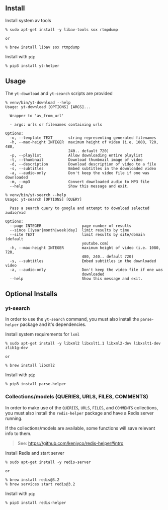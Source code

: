 ## Install

Install system av tools

```
% sudo apt-get install -y libav-tools sox rtmpdump

or

% brew install libav sox rtmpdump
```

Install with `pip`

```
% pip3 install yt-helper
```

## Usage

The `yt-download` and `yt-search` scripts are provided

```
% venv/bin/yt-download --help
Usage: yt-download [OPTIONS] [ARGS]...

  Wrapper to 'av_from_url'

  - args: urls or filenames containing urls

Options:
  -o, --template TEXT       string representing generated filenames
  -h, --max-height INTEGER  maximum height of video (i.e. 1080, 720, 480,
                            240.. default 720)
  -p, --playlist            Allow downloading entire playlist
  -t, --thumbnail           Download thumbnail image of video
  -d, --description         Download description of video to a file
  -s, --subtitles           Embed subtitles in the downloaded video
  -a, --audio-only          Don't keep the video file if one was downloaded
  -m, --mp3                 Convert downloaded audio to MP3 file
  --help                    Show this message and exit.

% venv/bin/yt-search --help
Usage: yt-search [OPTIONS] [QUERY]

  Pass a search query to google and attempt to download selected audio/vid

Options:
  --page INTEGER                  page number of results
  --since [|year|month|week|day]  limit results by time
  --site TEXT                     limit results by site/domain (default
                                  youtube.com)
  -h, --max-height INTEGER        maximum height of video (i.e. 1080, 720,
                                  480, 240.. default 720)
  -s, --subtitles                 Embed subtitles in the downloaded video
  -a, --audio-only                Don't keep the video file if one was
                                  downloaded
  --help                          Show this message and exit.
```

## Optional Installs

### yt-search

In order to use the `yt-search` command, you must also install the
`parse-helper` package and it's dependencies.

Install system requirements for `lxml`

```
% sudo apt-get install -y libxml2 libxslt1.1 libxml2-dev libxslt1-dev zlib1g-dev

or

% brew install libxml2
```

Install with `pip`

```
% pip3 install parse-helper
```

### Collections/models (QUERIES, URLS, FILES, COMMENTS)

In order to make use of the `QUERIES`, `URLS`, `FILES`, and `COMMENTS`
collections, you must also install the `redis-helper` package and have a Redis
server running.

If the collections/models are available, some functions will save relevant info
to them.

> See: https://github.com/kenjyco/redis-helper#intro

Install Redis and start server

```
% sudo apt-get install -y redis-server

or

% brew install redis@3.2
% brew services start redis@3.2
```

Install with `pip`

```
% pip3 install redis-helper
```
